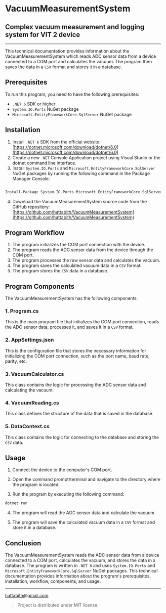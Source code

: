 # VacuumMeasurementSystem   

## Complex vacuum measurement and logging system for VIT 2 device   

---

This technical documentation provides information about the VacuumMeasurementSystem which reads ADC sensor data from a device connected to a COM port and calculates the vacuum. The program then saves the data in a `CSV` format and stores it in a database.

## Prerequisites   

To run this program, you need to have the following prerequisites:

- `.NET 6` SDK or higher   
- `System.IO.Ports` NuGet package   
- `Microsoft.EntityFrameworkCore.SqlServer` NuGet package   

## Installation   

1. Install `.NET 6` SDK from the official website: [https://dotnet.microsoft.com/download/dotnet/6.0](https://dotnet.microsoft.com/download/dotnet/6.0)   
2. Create a new `.NET` Console Application project using Visual Studio or the dotnet command line interface.   
3. Install `System.IO.Ports` and `Microsoft.EntityFrameworkCore.SqlServer` NuGet packages by running the following command in the Package Manager Console:

~~~ bash

Install-Package System.IO.Ports Microsoft.EntityFrameworkCore.SqlServer   

~~~  

4. Download the VacuumMeasurementSystem source code from the GitHub repository: [https://github.com/hattabith/VacuumMeasurementSystem](https://github.com/hattabith/VacuumMeasurementSystem)   

## Program Workflow   

1. The program initializes the COM port connection with the device.   
2. The program reads the ADC sensor data from the device through the COM port.   
3. The program processes the raw sensor data and calculates the vacuum.   
4. The program saves the calculated vacuum data in a `CSV` format.   
5.  The program stores the `CSV` data in a database.   

## Program Components   

The VacuumMeasurementSystem has the following components:   

### 1. Program.cs

This is the main program file that initializes the COM port connection, reads the ADC sensor data, processes it, and saves it in a `CSV` format.   

### 2. AppSettings.json    

This is the configuration file that stores the necessary information for initializing the COM port connection, such as the port name, baud rate, parity, etc.   

### 3. VacuumCalculator.cs

This class contains the logic for processing the ADC sensor data and calculating the vacuum.   

### 4. VacuumReading.cs   

This class defines the structure of the data that is saved in the database.   

### 5. DataContext.cs   

This class contains the logic for connecting to the database and storing the `CSV` data.   

## Usage

1. Connect the device to the computer's COM port.   

2. Open the command prompt/terminal and navigate to the directory where the program is located.   

3. Run the program by executing the following command:   

~~~bash
dotnet run
~~~

4. The program will read the ADC sensor data and calculate the vacuum.   

5. The program will save the calculated vacuum data in a `CSV` format and store it in a database.   

## Conclusion   

The VacuumMeasurementSystem reads the ADC sensor data from a device connected to a COM port, calculates the vacuum, and stores the data in a database. The program is written in `.NET 6` and uses `System.IO.Ports` and `Microsoft.EntityFrameworkCore.SqlServer` NuGet packages. This technical documentation provides information about the program's prerequisites, installation, workflow, components, and usage.   



***
<hattabith@gmail.com>

>Project is distributed under MIT license
